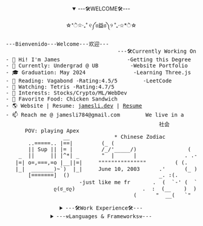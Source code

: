 <!--
**skxvtchy/skxvtchy** is a ✨ _special_ ✨ repository because its `README.md` (this file) appears on your GitHub profile.
Here are some ideas to get you started:
-->
<details open><summary align= "center">---🛠️WELCOME🛠️---</summary>
<p align = "center">☆*ੈ✩‧₊˚ ୧༼ಠ益ಠ༽୨ ˚₊‧✩*ੈ☆</p>
<pre>
---Bienvenido---Welcome---欢迎---                                        ,;                              __|_
                                   ---🛠️Currently Working On---       ,' |                         -----oo(_)oo----
- 👋 Hi! I'm James                     -Getting this Degree          /   :          __,-~~/~ "" `---.      
- 🤖 Currently: Undergrad @ UB          -Website Portfolio        --'   /          _/_,---(      ,    ) 
- 🎓 Graduation: May 2024               -Learning Three.js        \/ />/       __ /        <    /   )  \___
- 📰 Reading: Vagabond -Rating:4.5/5        -LeetCode             /  /_\ --===;;;'====------------------===;;;=== -
- 🎥 Watching: Tetris -Rating:4.7/5                            __/   /           \/    ~"~"~"~"~"~\~"~)~"/
- 🚀 Interests: Stocks/Crypto/ML/WebDev                        ) '-./             (_ (   \  (     >    \)
- 🥪 Favorite Food: Chicken Sandwich                           ./  :\              \_( _ <         >_>'  
- 🌎 Website | Resume: <a href="https://Jamesli.dev/" target="_blank">jamesli.dev</a> | <a href="https://Jamesli.dev/Resume" target="_blank">Resume</a>                    /.' '                  ~ `-i' ::>|--"        
- 📫 Reach me @ jamesli784@gmail.com        We live in a      '/'      pls hire me        I;|.|.|
                                                社会            +     I have no cache     <|i::|i|`.   ( ͡° ͜ʖ ͡°)ﾉ⌐■-■
      POV: playing Apex                                       '         -not a joke      (`^'"`-' ")   -Rizzard of Oz 
                  __              * Chinese Zodiac          `.             ಠ_ಠ                    
       ..=====.. |==|         (_ (                          "-
       || Sup || |= |         /_/'_____/)                (   |       .==\"'"/==.       Pointer?
    _  ||     || |^*| _       "  |      |               . .-'  '.    ((+) .  .:)   I barely even know her
   |=| o=,===,=o |__||=|     """""""""""""""         ( (.   )):      |'.-(o)-.'|       (☞ﾟヮﾟ)☞            
   |_|  _______)~`)  |_|     June 10, 2003      .'      (_ )         \/  \_/  \/
       [=======]  ()                            _. :(.      )  `                              Why did the programmer
                       -just like me fr       .  (  `-' (  `.   )            ⊂(◉‿◉)つ           quit his job?
               ლ(ಠ_ಠლ)                     .  :  (__    )  )                                 He didn't get arrays
                                        (      "  __(   `"       ` ))
                                        
<details align="center"><summary>---🛠️Work Experience🛠️---</summary>
None YET :)</details><details align="center"><summary>---⚒️Languages & Frameworks⚒️---</summary>
<p align="center"><a href="" target="_blank"><img alt="Html" src="https://img.shields.io/website?label=%20&logo=HTML5&logoColor=%23FFF&up_color=%23FF7800&up_message=HTML&url=https%3A%2F%2Fgithub.com%2Fskxvtchy%3Ftab%3Drepositories"></a><a href="" target="_blank"><img alt="CSS" src="https://img.shields.io/website?label=%20&logo=css3&logoColor=%23&up_color=%230061DF&up_message=CSS&url=https%3A%2F%2Fgithub.com%2Fskxvtchy%3Ftab%3Drepositories"></a><a href="" target="_blank"><img alt="Javascript" src="https://img.shields.io/website?label=%20&logo=JavaScript&logoColor=%23FFF&up_color=FFF000&up_message=JavaScript&url=https%3A%2F%2Fgithub.com%2Fskxvtchy%3Ftab%3Drepositories"></a><a href="" target="_blank"><img alt="Python" src="https://img.shields.io/website?label=%20&logo=python&logoColor=%23FFF&up_color=1B6DC0&up_message=Python&url=https%3A%2F%2Fimg.shields.io%2Fwebsite%3Fcolor%3D%25231B6DC0%26label%3DPython%26logo%3Dpython%26logoColor%3D%2523FFF%26url%3Dhttps%253A%252F%252Fgithub.com%252Fskxvtchy%252Fjamesli.dev"></a><a href="" target="_blank"><img alt="C" src="https://img.shields.io/website?label=%20&logo=C%2B%2B&logoColor=%23FFF&up_color=%236C1FFF&up_message=C%2B%2B&url=https%3A%2F%2Fgithub.com%2Fskxvtchy%3Ftab%3Drepositories"></a><a href="" target="_blank"><img alt="Scala" src="https://img.shields.io/website?label=%20&logo=Scala&logoColor=%23FFF&up_color=%23CB0000&up_message=Scala&url=https%3A%2F%2Fgithub.com%2Fskxvtchy%3Ftab%3Drepositories"></a>  
<a href="" target="_blank"><img alt="React" src="https://img.shields.io/website?label=%20&logo=React&logoColor=%23FFF&up_color=48C3FF&up_message=React&url=https%3A%2F%2Fimg.shields.io%2Fwebsite%3Fcolor%3D%25231B6DC0%26label%3DPython%26logo%3Dpython%26logoColor%3D%2523FFF%26url%3Dhttps%253A%252F%252Fgithub.com%252Fskxvtchy%252Fjamesli.dev"></a><a href="" target="_blank"><img alt="Three.js"  src="https://img.shields.io/website?label=%20&logo=Three.js&logoColor=%23FFF&up_color=%23949494&up_message=Three.js&url=https%3A%2F%2Fgithub.com%2Fskxvtchy%3Ftab%3Drepositories"></a></p></details></pre>  </details>
<!--
What you lookin for?🤨
PLEASE HELP ME I'M AM CLINICALLY INSANE
:DISCLAIMER:
I am not 
---⚒️Languages & Frameworks---
website for badges - https://shields.io/
icon for shields - https://simpleicons.org/
Thanks For Visiting
⊂(◉‿◉)つ
-->

